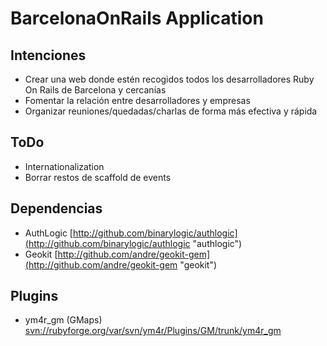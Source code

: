 BarcelonaOnRails Application
============================

Intenciones
-----------
* Crear una web donde estén recogidos todos los desarrolladores Ruby On Rails de Barcelona y cercanías
* Fomentar la relación entre desarrolladores y empresas
* Organizar reuniones/quedadas/charlas de forma más efectiva y rápida

ToDo
----
* Internationalization
* Borrar restos de scaffold de events

Dependencias
------------
* AuthLogic [http://github.com/binarylogic/authlogic](http://github.com/binarylogic/authlogic "authlogic")
* Geokit [http://github.com/andre/geokit-gem](http://github.com/andre/geokit-gem "geokit")

Plugins
--------
* ym4r_gm (GMaps) [svn://rubyforge.org/var/svn/ym4r/Plugins/GM/trunk/ym4r_gm](svn://rubyforge.org/var/svn/ym4r/Plugins/GM/trunk/ym4r_gm "GMaps")

